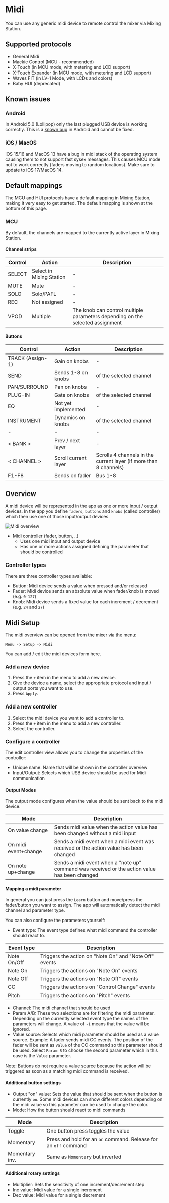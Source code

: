 # Midi

You can use any generic midi device to remote control the mixer via Mixing Station.

## Supported protocols

- General Midi
- Mackie Control (MCU - recommended)
- X-Touch (in MCU mode, with metering and LCD support)
- X-Touch Expander (in MCU mode, with metering and LCD support)
- Waves FIT (in LV-1 Mode, with LCDs and colors)
- Baby HUI (deprecated)

## Known issues

### Android

In Android 5.0 (Lollipop) only the last plugged USB device is working correctly. This is a [known bug](https://code.google.com/p/android/issues/detail?id=159897) in Android and cannot be fixed.

### iOS / MacOS

iOS 15/16 and MacOS 13 have a bug in midi stack of the operating system causing them to not support fast sysex messages. This causes MCU mode not to work correctly (faders moving to random locations).
Make sure to update to iOS 17/MacOS 14.

## Default mappings

The MCU and HUI protocols have a default mapping in Mixing Station, making it very easy to get started.
The default mapping is shown at the bottom of this page.

### MCU

By default, the channels are mapped to the currently active layer in Mixing Station.

#### Channel strips

| Control | Action | Description |
| --- | --- | --- |
| SELECT | Select in Mixing Station | - |
| MUTE | Mute | - |
| SOLO | Solo/PAFL | - |
| REC | Not assigned | - |
| VPOD | Multiple | The knob can control multiple parameters depending on the selected assignment |

#### Buttons

| Control | Action | Description |
| --- | --- | --- |
| TRACK (Assign-1) | Gain on knobs | - |
| SEND | Sends 1-8 on knobs | of the selected channel |
| PAN/SURROUND | Pan on knobs | - |
| PLUG-IN | Gate on knobs | of the selected channel |
| EQ | Not yet implemented | - |
| INSTRUMENT | Dynamics on knobs | of the selected channel |
| - | - | - |
| < BANK > | Prev / next layer | - |
| < CHANNEL > | Scroll current layer | Scrolls 4 channels in the current layer (if more than 8 channels) |
| F1-F8 | Sends on fader | Bus 1-8 |

## Overview

A midi device will be represented in the app as one or more input / output devices.
In the app you define `faders`, `buttons` and `knobs` (called controller) which then use one of those input/output devices.

![Midi overview](img/midi-diagram.png)

- Midi controller (fader, button, ..)
    - Uses one midi input and output device
    - Has one or more actions assigned defining the parameter that should be controlled

### Controller types

There are three controller types available:

- Button: Midi device sends a value when pressed and/or released
- Fader: Midi device sends an absolute value when fader/knob is moved (e.g. `0-127`)
- Knob: Midi device sends a fixed value for each increment / decrement (e.g. `24` and `27`)

## Midi Setup

The midi overview can be opened from the mixer via the menu:

```menu
Menu -> Setup -> Midi
```

You can add / edit the midi devices form here.

### Add a new device

1. Press the `+` item in the menu to add a new device.
2. Give the device a name, select the appropriate protocol and input / output ports you want to use.
3. Press `Apply`.

### Add a new controller

1. Select the midi device you want to add a controller to.
2. Press the `+` item in the menu to add a new controller.
3. Select the controller.

### Configure a controller

The edit controller view allows you to change the properties of the controller:

- Unique name: Name that will be shown in the controller overview
- Input/Output: Selects which USB device should be used for Midi communication

#### Output Modes

The output mode configures when the value should be sent back to the midi device.

| Mode | Description |
| -- | -- |
| On value change | Sends midi value when the action value has been changed without a midi input |
| On midi event+change | Sends a midi event when a midi event was received or the action value has been changed |
| On note up+change | Sends a midi event when a "note up" command was received or the action value has been changed |

#### Mapping a midi parameter

In general you can just press the `Learn` button and move/press the fader/button you want to assign.
The app will automatically detect the midi channel and parameter type.

You can also configure the parameters yourself:

- Event type: The event type defines what midi command the controller should react to.

 | Event type | Description |
 | -- | -- |
 | Note On/Off | Triggers the action on "Note On" and "Note Off" events |
 | Note On | Triggers the actions on "Note On" events |
 | Note Off | Triggers the actions on "Note Off" events |
 | CC | Triggers the actions on "Control Change" events |
 | Pitch | Triggers the actions on "Pitch" events |

- Channel: The midi channel that should be used
- Param A/B: These two selections are for filtering the midi parameter.
Depending on the currently selected event type the names of the parameters will change.
A value of `-1` means that the value will be ignored.
- Value source: Selects which midi parameter should be used as a value source.
Example: A fader sends midi CC events. The position of the fader will be sent as `Value` of the CC command so this parameter should be used. Select `Param B` to choose the second parameter which in this case is
the `Value` parameter.

 Note: Buttons do not require a value source because the action will be triggered as soon as a matching midi command is received.

#### Additional button settings

- Output "on" value: Sets the value that should be sent when the button is currently `on`. Some midi devices can show different colors depending on the midi value so this parameter can be used to change the color.
- Mode: How the button should react to midi commands

 | Mode | Description |
 | -- | -- |
 | Toggle | One button press toggles the value |
 | Momentary | Press and hold for an `on` command. Release for an `off` command |
 | Momentary inv. | Same as `Momentary` but inverted |

#### Additional rotary settings

- Multiplier: Sets the sensitivity of one increment/decrement step
- Inc value: Midi value for a single increment
- Dec value:  Midi value for a single decrement
